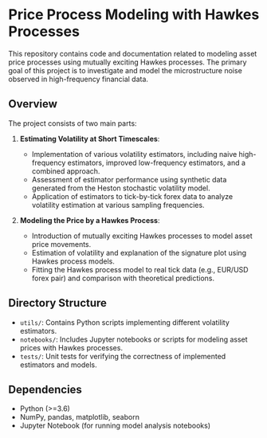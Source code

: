 # Price Process Modeling with Hawkes Processes

This repository contains code and documentation related to modeling asset price processes using mutually exciting Hawkes processes. The primary goal of this project is to investigate and model the microstructure noise observed in high-frequency financial data.

## Overview

The project consists of two main parts:

1. **Estimating Volatility at Short Timescales**:
   - Implementation of various volatility estimators, including naive high-frequency estimators, improved low-frequency estimators, and a combined approach.
   - Assessment of estimator performance using synthetic data generated from the Heston stochastic volatility model.
   - Application of estimators to tick-by-tick forex data to analyze volatility estimation at various sampling frequencies.

2. **Modeling the Price by a Hawkes Process**:
   - Introduction of mutually exciting Hawkes processes to model asset price movements.
   - Estimation of volatility and explanation of the signature plot using Hawkes process models.
   - Fitting the Hawkes process model to real tick data (e.g., EUR/USD forex pair) and comparison with theoretical predictions.

## Directory Structure

- `utils/`: Contains Python scripts implementing different volatility estimators.
- `notebooks/`: Includes Jupyter notebooks or scripts for modeling asset prices with Hawkes processes.
- `tests/`: Unit tests for verifying the correctness of implemented estimators and models.

## Dependencies

- Python (>=3.6)
- NumPy, pandas, matplotlib, seaborn
- Jupyter Notebook (for running model analysis notebooks)
